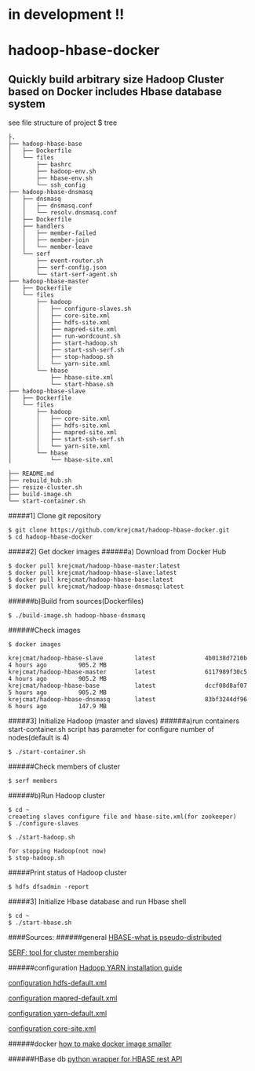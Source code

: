 # in development !!
# hadoop-hbase-docker
Quickly build arbitrary size Hadoop Cluster based on Docker includes Hbase database system
------

see file structure of project $ tree

```
├.
├── hadoop-hbase-base
│   ├── Dockerfile
│   └── files
│       ├── bashrc
│       ├── hadoop-env.sh
│       ├── hbase-env.sh
│       └── ssh_config
├── hadoop-hbase-dnsmasq
│   ├── dnsmasq
│   │   ├── dnsmasq.conf
│   │   └── resolv.dnsmasq.conf
│   ├── Dockerfile
│   ├── handlers
│   │   ├── member-failed
│   │   ├── member-join
│   │   └── member-leave
│   └── serf
│       ├── event-router.sh
│       ├── serf-config.json
│       └── start-serf-agent.sh
├── hadoop-hbase-master
│   ├── Dockerfile
│   └── files
│       ├── hadoop
│       │   ├── configure-slaves.sh
│       │   ├── core-site.xml
│       │   ├── hdfs-site.xml
│       │   ├── mapred-site.xml
│       │   ├── run-wordcount.sh
│       │   ├── start-hadoop.sh
│       │   ├── start-ssh-serf.sh
│       │   ├── stop-hadoop.sh
│       │   └── yarn-site.xml
│       └── hbase
│           ├── hbase-site.xml
│           └── start-hbase.sh
├── hadoop-hbase-slave
│   ├── Dockerfile
│   └── files
│       ├── hadoop
│       │   ├── core-site.xml
│       │   ├── hdfs-site.xml
│       │   ├── mapred-site.xml
│       │   ├── start-ssh-serf.sh
│       │   └── yarn-site.xml
│       └── hbase
│           └── hbase-site.xml

├── README.md
├── rebuild_hub.sh
├── resize-cluster.sh
├── build-image.sh
└── start-container.sh

```
#####1] Clone git repository
```
$ git clone https://github.com/krejcmat/hadoop-hbase-docker.git
$ cd hadoop-hbase-docker
```

#####2] Get docker images
######a) Download from Docker Hub
```
$ docker pull krejcmat/hadoop-hbase-master:latest
$ docker pull krejcmat/hadoop-hbase-slave:latest
$ docker pull krejcmat/hadoop-hbase-base:latest
$ docker pull krejcmat/hadoop-hbase-dnsmasq:latest
```

######b)Build from sources(Dockerfiles)
```
$ ./build-image.sh hadoop-hbase-dnsmasq

```

######Check images
```
$ docker images

krejcmat/hadoop-hbase-slave         latest              4b0138d7210b        4 hours ago         905.2 MB
krejcmat/hadoop-hbase-master        latest              6117989f30c5        4 hours ago         905.2 MB
krejcmat/hadoop-hbase-base          latest              dccf08d8af07        5 hours ago         905.2 MB
krejcmat/hadoop-hbase-dnsmasq       latest              83bf3244df96        6 hours ago         147.9 MB
```

#####3] Initialize Hadoop (master and slaves)
######a)run containers
start-container.sh script has parameter for configure number of nodes(default is 4) 

```
$ ./start-container.sh
```

######Check members of cluster
```
$ serf members

```

######b)Run Hadoop cluster

```
$ cd ~
creaeting slaves configure file and hbase-site.xml(for zookeeper)
$ ./configure-slaves

$ ./start-hadoop.sh

for stopping Hadoop(not now)
$ stop-hadoop.sh
```
#####Print status of Hadoop cluster 
```
$ hdfs dfsadmin -report

```

#####3] Initialize Hbase database and run Hbase shell
```
$ cd ~
$ ./start-hbase.sh
```





####Sources:
######general
[HBASE-what is pseudo-distributed](http://archive.cloudera.com/cdh5/cdh/5/hbase-0.98.6-cdh5.3.4/book/standalone_dist.html)

[SERF: tool for cluster membership](https://www.serfdom.io/intro/)

######configuration
[Hadoop YARN installation guide](http://www.alexjf.net/blog/distributed-systems/hadoop-yarn-installation-definitive-guide/)

[configuration hdfs-default.xml](https://hadoop.apache.org/docs/r2.7.1/hadoop-project-dist/hadoop-hdfs/hdfs-default.xml)

[configuration mapred-default.xml](https://hadoop.apache.org/docs/r2.7.1/hadoop-mapreduce-client/hadoop-mapreduce-client-core/mapred-default.xml)

[configuration yarn-default.xml](https://hadoop.apache.org/docs/r2.7.1/hadoop-yarn/hadoop-yarn-common/yarn-default.xml)

[configuration core-site.xml](http://doc.mapr.com/display/MapR/Default+core+Parameters)

######docker
[how to make docker image smaller](http://jasonwilder.com/blog/2014/08/19/squashing-docker-images/)

######HBase db
[python wrapper for HBASE rest API](http://blog.cloudera.com/blog/2013/10/hello-starbase-a-python-wrapper-for-the-hbase-rest-api/)
